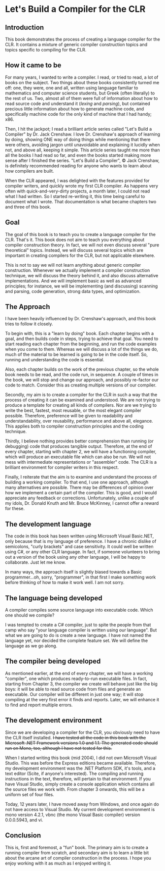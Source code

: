 # Let's Build a Compiler for the CLR

## Introduction

This book demonstrates the process of creating a language compiler for the CLR. It contains a mixture of generic compiler construction topics and topics specific to compiling for the CLR.

## How it came to be

For many years, I wanted to write a compiler. I read, or tried to read, a lot of books on the subject. Two things about these books consistently turned me off: one, they were, one and all, written using language familiar to mathematics and computer science students, but Greek \(often literally\) to the rest of us. Two, almost all of them were full of information about how to read source code and understand it \(_lexing_ and _parsing_\), but contained precious little information about how to generate machine code, and specifically machine code for the only kind of machine that I had handy; x86.

Then, I hit the jackpot; I read a brilliant article series called "Let's Build a Compiler" by Dr. Jack Crenshaw. I love Dr. Crenshaw's approach of learning by doing, showing ONE way of doing things while mentioning that there were others, avoiding jargon until unavoidable and explaining it lucidly when not, and above all, keeping it simple. This article series taught me more than all the books I had read so far, and even the books started making more sense after I finished the series. "Let's Build a Compiler", © Jack Crenshaw, is definitely recommended reading for anyone who wants to learn about how compilers are built.

When the CLR appeared, I was delighted with the features provided for compiler writers, and quickly wrote my first CLR compiler. As happens very often with quick-and-very-dirty projects, a month later, I could not read what I had written. So I started re-writing it, this time being careful to document what I wrote. That documentation is what became chapters two and three of this book.

## Goal

The goal of this book is to teach you to create a language compiler for the CLR. That's it. This book does not aim to teach you everything about compiler construction theory. In fact, we will not even discuss several "pure theoretical" topics. Instead, we will discuss several topics which are important in creating compilers for the CLR, but not applicable elsewhere.

This is not to say we will not learn anything about generic compiler construction. Whenever we actually implement a compiler construction technique, we will discuss the theory behind it, and also discuss alternative implementations. And we will implement basic as well as advanced principles; for instance, we will be implementing \(and discussing\) scanning and parsing, code generation, strong data types, and optimization.

## The Approach

I have been heavily influenced by Dr. Crenshaw's approach, and this book tries to follow it closely.

To begin with, this is a "learn by doing" book. Each chapter begins with a goal, and then builds code in steps, trying to achieve that goal. You need to start reading each chapter from the beginning, and run the code examples when you come to them. Whereas we will discuss a lot of the things we do, much of the material to be learned is going to be in the code itself. So, running and understanding the code is essential.

Also, each chapter builds on the work of the previous chapter, so the whole book needs to be read, and the code run, in sequence. A couple of times in the book, we will stop and change our approach, and possibly re-factor our code to match. Consider this as creating multiple versions of our compiler.

Secondly, my aim is to create a compiler for the CLR in such a way that the process of creating it can be examined and understood. We are not trying to produce a template for creating all kinds of compilers. Nor are we trying to write the best, fastest, most reusable, or the most elegant compiler possible. Therefore, preference will be given to readability and understandability, over reusability, performance and above all, elegance. This applies both to compiler construction principles and the coding technique.

Thirdly, I believe nothing provides better comprehension than running \(or debugging\) code that produces tangible output. Therefore, at the end of every chapter, starting with chapter 2, we will have a functioning compiler, which will produce an executable file which can also be run. We will not mess with intermediate representations or "assembler" code. The CLR is a brilliant environment for compiler writers in this respect.

Finally, I reiterate that the aim is to examine and understand the process of building a working compiler. To that end, I use one approach, although many alternatives are possible. There may be differences of opinion over how we implement a certain part of the compiler. This is good, and I would appreciate any feedback or corrections. Unfortunately, unlike a couple of my idols, Dr. Donald Knuth and Mr. Bruce McKinney, I cannot offer a reward for these.

## The development language

The code in this book has been written using Microsoft Visual Basic.NET, only because that is my language of preference. I have a chronic dislike of semicolons, "curly brackets" and case sensitivity. It could well be written using C\#, or any other CLR language. In fact, if someone volunteers to bring out a version of the book using any other language, I will be happy to collaborate. Just let me know.

In many ways, the approach itself is slightly biased towards a Basic programmer…oh, sorry, "programmer", in that first I make something work before thinking of how to make it work well. I am not sorry.

## The language being developed

A compiler compiles some source language into executable code. Which one should we compile?

I was tempted to create a C\# compiler, just to spite the people from that camp who say "your language compiler is written using our language". But what we are going to do is create a new language. I have not named the language yet, nor decided the complete feature set. We will define the language as we go along. 

## The compiler being developed

As mentioned earlier, at the end of every chapter, we will have a working "compiler", one which produces ready-to-run executable files. In fact, starting from Chapter 3, the compiler we create will behave just like the big boys: it will be able to read source code from files and generate an executable. Our compiler will be different in just one way; it will stop compiling at the very first error it finds and reports. Later, we will enhance it to find and report multiple errors.

## The development environment

Since we are developing a compiler for the CLR, you obviously need to have the CLR itself installed. ~~I have tested all the code in this book with the Microsoft .NET Framework versions 1.0 and 1.1. The generated code should run on Mono, too, although I have not tested for this.~~

When I started writing this book \(mid 2004\), I did not own Microsoft Visual Studio. This was before the Express editions became available. Therefore, my development environment was the .NET Platform SDK, it's tools, and a text editor \(Scite, if anyone's interested\). The compiling and running instructions in the text, therefore, will pertain to that environment. If you have Visual Studio, simply create a console application which contains all the source files we work with. From chapter 3 onwards, this will be a uniform set of four files.

Today, 12 years later, I have moved away from Windows, and once again do not have access to Visual Studio. My current development environment is mono version 4.2.1, vbnc \(the mono Visual Basic compiler\) version 0.0.0.5943, and vi.

## Conclusion

This is, first and foremost, a "fun" book. The primary aim is to create a running compiler from scratch, and secondary aim is to learn a little bit about the arcane art of compiler construction in the process. I hope you enjoy working with it as much as I enjoyed writing it.

